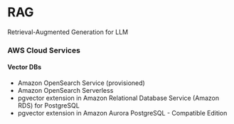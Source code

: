 # RAG
Retrieval-Augmented Generation for LLM

### AWS Cloud Services 

#### Vector DBs

- Amazon OpenSearch Service (provisioned)
- Amazon OpenSearch Serverless
- pgvector extension in Amazon Relational Database Service (Amazon RDS) for PostgreSQL
- pgvector extension in Amazon Aurora PostgreSQL - Compatible Edition

  
